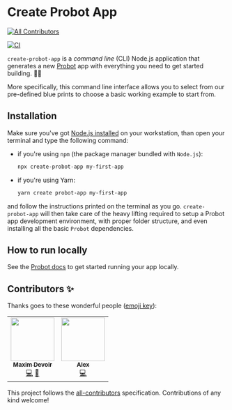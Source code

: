# Create Probot App
<!-- ALL-CONTRIBUTORS-BADGE:START - Do not remove or modify this section -->
[![All Contributors](https://img.shields.io/badge/all_contributors-2-orange.svg?style=flat-square)](#contributors-)
<!-- ALL-CONTRIBUTORS-BADGE:END -->

[![CI](https://github.com/probot/create-probot-app/workflows/Test/badge.svg)](https://github.com/probot/create-probot-app/actions)

`create-probot-app` is a _command line_ (CLI) Node.js application that generates a new [Probot](https://github.com/probot/probot) app with everything you need to get started building. 👷🏽‍

More specifically, this command line interface allows you to select from our pre-defined blue prints to choose a basic working example to start from.

## Installation

Make sure you've got [Node.js installed](https://Node.js.org/en/download/) on your workstation, than open your terminal and type the following command:

- if you're using `npm` (the package manager bundled with `Node.js`):

  ```sh
  npx create-probot-app my-first-app
  ```

- if you're using Yarn:

  ```sh
  yarn create probot-app my-first-app
  ```

and follow the instructions printed on the terminal as you go. `create-probot-app` will then take care of the heavy lifting required to setup a Probot app development environment, with proper folder structure, and even installing all the basic `Probot` dependencies.

## How to run locally

See the [Probot docs](https://probot.github.io/docs/development/#running-the-app-locally) to get started running your app locally.

## Contributors ✨

Thanks goes to these wonderful people ([emoji key](https://allcontributors.org/docs/en/emoji-key)):

<!-- ALL-CONTRIBUTORS-LIST:START - Do not remove or modify this section -->
<!-- prettier-ignore-start -->
<!-- markdownlint-disable -->
<table>
  <tr>
    <td align="center"><a href="https://create-nom.app"><img src="https://avatars3.githubusercontent.com/u/10104630?v=4?s=100" width="100px;" alt=""/><br /><sub><b>Maxim Devoir</b></sub></a><br /><a href="https://github.com/probot/create-probot-app/commits?author=MaximDevoir" title="Code">💻</a> <a href="https://github.com/probot/create-probot-app/pulls?q=is%3Apr+reviewed-by%3AMaximDevoir" title="Reviewed Pull Requests">👀</a></td>
    <td align="center"><a href="https://a.l3x.in/"><img src="https://avatars1.githubusercontent.com/u/281389?v=4?s=100" width="100px;" alt=""/><br /><sub><b>Alex</b></sub></a><br /><a href="https://github.com/probot/create-probot-app/commits?author=shaftoe" title="Code">💻</a></td>
  </tr>
</table>

<!-- markdownlint-restore -->
<!-- prettier-ignore-end -->

<!-- ALL-CONTRIBUTORS-LIST:END -->

This project follows the [all-contributors](https://github.com/all-contributors/all-contributors) specification. Contributions of any kind welcome!